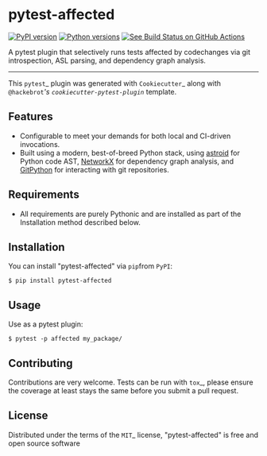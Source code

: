 # pytest-affected

[![PyPI version](https://img.shields.io/pypi/v/pytest-affected.svg)](https://pypi.org/project/pytest-affected)
[![Python versions](https://img.shields.io/pypi/pyversions/pytest-affected.svg)](https://pypi.org/project/pytest-affected)
[![See Build Status on GitHub Actions](https://github.com/promptromp/pytest-affected/actions/workflows/main.yml/badge.svg)](https://github.com/promptromp/pytest-affected/actions/workflows/main.yml)

A pytest plugin that selectively runs tests affected by codechanges via git introspection, ASL parsing, and dependency graph analysis.

----

This `pytest`_ plugin was generated with `Cookiecutter`_ along with `@hackebrot`_'s `cookiecutter-pytest-plugin`_ template.


## Features

* Configurable to meet your demands for both local and CI-driven invocations.
* Built using a modern, best-of-breed Python stack, using [astroid](https://pylint.pycqa.org/projects/astroid/en/latest/) for
  Python code AST, [NetworkX](https://networkx.org/documentation/stable/index.html) for dependency graph analysis, and [GitPython](https://github.com/gitpython-developers/GitPython) for interacting with git repositories.


## Requirements

* All requirements are purely Pythonic and are installed as part of the
  Installation method described below.

## Installation

You can install "pytest-affected" via `pip`from `PyPI`:

    $ pip install pytest-affected

## Usage

Use as a pytest plugin:

    $ pytest -p affected my_package/


## Contributing

Contributions are very welcome. Tests can be run with `tox`_, please ensure
the coverage at least stays the same before you submit a pull request.

## License

Distributed under the terms of the `MIT`_ license, "pytest-affected" is free and open source software
